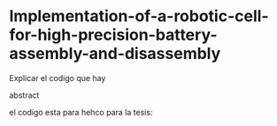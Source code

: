 # Implementation-of-a-robotic-cell-for-high-precision-battery-assembly-and-disassembly

Explicar el codigo que hay

abstract

el codigo esta para hehco para la tesis: 

